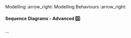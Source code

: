 <link rel="stylesheet" href="{{baseUrl}}/css/textbook.css">

<div class="website-content">

<div id="path">Modelling :arrow_right: Modelling Behaviours :arrow_right:</div>

<div id="title">

#### Sequence Diagrams - Advanced :three:

</div>

<div id="body">

...

</div>

</div>
